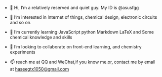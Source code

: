 - 👋 Hi, I’m a relatively reserved and quiet guy. My ID is @asusfgg
- 👀 I’m interested in Internet of things, chemical design, electronic circuits and so on.
- 🌱 I’m currently learning JavaScript python Markdown LaTeX and Some chemical knowledge and skills

- 💞️ I’m looking to collaborate on front-end learning, and chemistry experiments
- 📫 reach me at QQ and WeChat,if you know me.or, contact me by email at haseegtx1050@gmail.com

<!---
asusfgg/asusfgg is a ✨ special ✨ repository because its `README.md` (this file) appears on your GitHub profile.
You can click the Preview link to take a look at your changes.
--->
